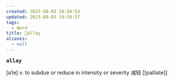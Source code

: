 ```yaml
---
created: 2023-08-03 10:59:53
updated: 2023-08-03 10:59:57
tags:
  - Word
title: 📖allay
aliases:
  - null
---
```


<pre><strong>allay</strong></pre>
[əˈle]
v. to subdue or reduce in intensity or severity 减轻
[[palliate]]
